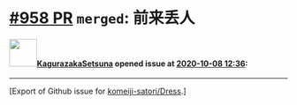 # [\#958 PR](https://github.com/komeiji-satori/Dress/pull/958) `merged`: 前来丢人

#### <img src="https://avatars.githubusercontent.com/u/44059716?u=1698cafb99a837a16fe8f63163b9a8451b7e3826&v=4" width="50">[KagurazakaSetsuna](https://github.com/KagurazakaSetsuna) opened issue at [2020-10-08 12:36](https://github.com/komeiji-satori/Dress/pull/958):






-------------------------------------------------------------------------------



[Export of Github issue for [komeiji-satori/Dress](https://github.com/komeiji-satori/Dress).]
